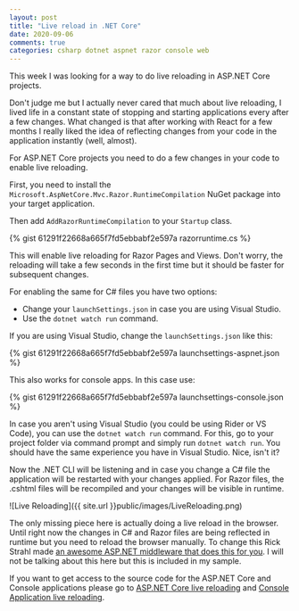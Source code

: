 ```yaml
---
layout: post
title: "Live reload in .NET Core"
date: 2020-09-06
comments: true
categories: csharp dotnet aspnet razor console web
---
```


This week I was looking for a way to do live reloading in ASP.NET Core projects. 

Don't judge me but I actually never cared that much about live reloading, I lived life in a constant state of stopping and starting applications every after a few changes. What changed is that after working with React for a few months I really liked the idea of reflecting changes from your code in the application instantly (well, almost).

For ASP.NET Core projects you need to do a few changes in your code to enable live reloading.

First, you need to install the `Microsoft.AspNetCore.Mvc.Razor.RuntimeCompilation` NuGet package into your target application. 

Then add `AddRazorRuntimeCompilation` to your `Startup` class.

{% gist 61291f22668a665f7fd5ebbabf2e597a razorruntime.cs %}

This will enable live reloading for Razor Pages and Views. Don't worry, the reloading will take a few seconds in the first time but it should be faster for subsequent changes.

For enabling the same for C# files you have two options:
* Change your `launchSettings.json` in case you are using Visual Studio.
* Use the `dotnet watch run` command.

If you are using Visual Studio, change the `launchSettings.json` like this:

{% gist 61291f22668a665f7fd5ebbabf2e597a launchsettings-aspnet.json %}

This also works for console apps. In this case use:

{% gist 61291f22668a665f7fd5ebbabf2e597a launchsettings-console.json %}

In case you aren't using Visual Studio (you could be using Rider or VS Code), you can use the `dotnet watch run` command. For this, go to your project folder via command prompt and simply run `dotnet watch run`. You should have the same experience you have in Visual Studio. Nice, isn't it?

Now the .NET CLI will be listening and in case you change a C# file the application will be restarted with your changes applied. For Razor files, the .cshtml files will be recompiled and your changes will be visible in runtime. 

![Live Reloading]({{ site.url }}public/images/LiveReloading.png)

The only missing piece here is actually doing a live reload in the browser. Until right now the changes in C# and Razor files are being reflected in runtime but you need to reload the browser manually. To change this Rick Strahl made [an awesome ASP.NET middleware that does this for you](https://weblog.west-wind.com/posts/2019/Jun/03/Building-Live-Reload-Middleware-for-ASPNET-Core). I will not be talking about this here but this is included in my sample. 

If you want to get access to the source code for the ASP.NET Core and Console applications please go to [ASP.NET Core live reloading](https://github.com/fagnercarvalho/LiveReloadNetCore) and [Console Application live reloading](https://github.com/fagnercarvalho/LiveReloadConsoleNetCore).